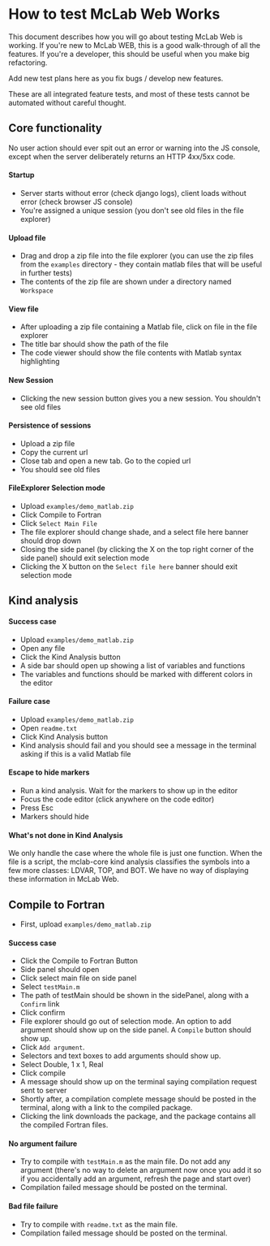How to test McLab Web Works
=============================

This document describes how you will go about testing McLab Web is working. If you're new to McLab WEB, this is a good walk-through of all the features. If you're a developer, this should be useful when you make big refactoring. 

Add new test plans here as you fix bugs / develop new features.

These are all integrated feature tests, and most of these tests cannot be automated without careful thought. 

## Core functionality

No user action should ever spit out an error or warning into the JS console, except when the server deliberately returns an HTTP 4xx/5xx code. 

#### Startup
- Server starts without error (check django logs), client loads without error (check browser JS console)
- You're assigned a unique session (you don't see old files in the file explorer)

#### Upload file
- Drag and drop a zip file into the file explorer (you can use the zip files from the `examples` directory - they contain matlab files that will be useful in further tests)
- The contents of the zip file are shown under a directory named `Workspace`

#### View file
- After uploading a zip file containing a Matlab file, click on file in the file explorer
- The title bar should show the path of the file
- The code viewer should show the file contents with Matlab syntax highlighting

#### New Session
- Clicking the new session button gives you a new session. You shouldn't see old files

#### Persistence of sessions
- Upload a zip file
- Copy the current url 
- Close tab and open a new tab. Go to the copied url
- You should see old files

#### FileExplorer Selection mode 
- Upload `examples/demo_matlab.zip`
- Click Compile to Fortran
- Click `Select Main File`
- The file explorer should change shade, and a select file here banner should drop down
- Closing the side panel (by clicking the X on the top right corner of the side panel) should exit selection mode
- Clicking the X button on the `Select file here` banner should exit selection mode

## Kind analysis

#### Success case 
- Upload `examples/demo_matlab.zip`
- Open any file
- Click the Kind Analysis button 
- A side bar should open up showing a list of variables and functions
- The variables and functions should be marked with different colors in the editor

#### Failure case
- Upload `examples/demo_matlab.zip`
- Open `readme.txt`
- Click Kind Analysis button 
- Kind analysis should fail and you should see a message in the terminal asking if this is a valid Matlab file

#### Escape to hide markers
- Run a kind analysis. Wait for the markers to show up in the editor
- Focus the code editor (click anywhere on the code editor)
- Press Esc
- Markers should hide

#### What's not done in Kind Analysis
We only handle the case where the whole file is just one function. When the file is a script, the mclab-core kind analysis classifies the symbols into a few more classes: LDVAR, TOP, and BOT. We have no way of displaying these information in McLab Web. 

## Compile to Fortran

- First, upload `examples/demo_matlab.zip`

#### Success case 
- Click the Compile to Fortran Button
- Side panel should open
- Click select main file on side panel
- Select `testMain.m`
- The path of testMain should be shown in the sidePanel, along with a `Confirm` link
- Click confirm
- File explorer should go out of selection mode. An option to add argument should show up on the side panel. A `Compile` button should show up.
- Click `Add argument`. 
- Selectors and text boxes to add arguments should show up. 
- Select Double, 1 x 1, Real 
- Click compile 
- A message should show up on the terminal saying compilation request sent to server
- Shortly after, a compilation complete message should be posted in the terminal, along with a link to the compiled package. 
- Clicking the link downloads the package, and the package contains all the compiled Fortran files. 

#### No argument failure
- Try to compile with `testMain.m` as the main file. Do not add any argument (there's no way to delete an argument now once you add it so if you accidentally add an argument, refresh the page and start over)
- Compilation failed message should be posted on the terminal.

#### Bad file failure
- Try to compile with `readme.txt` as the main file.
- Compilation failed message should be posted on the terminal.
